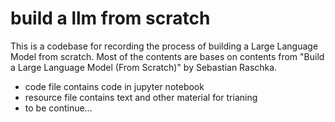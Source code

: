 # build a llm from scratch
 This is a codebase for recording the process of building a Large Language Model from scratch. Most of the contents are bases on contents from "Build a Large Language Model (From Scratch)" by Sebastian Raschka.
 - code file contains code in jupyter notebook
 - resource file contains text and other material for trianing
 - to be continue...
